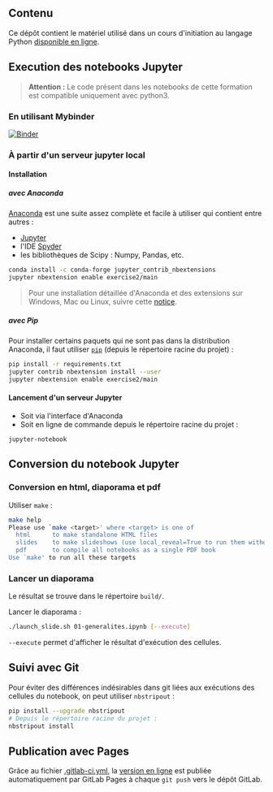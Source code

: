 ## Contenu

Ce dépôt contient le matériel utilisé dans un cours d'initiation au langage Python [disponible en ligne](https://mm2act.pages.math.unistra.fr/cours-python).


## Execution des notebooks Jupyter

> **Attention :** Le code présent dans les notebooks de cette formation est compatible uniquement avec python3.

### En utilisant Mybinder

[![Binder](https://mybinder.org/badge.svg)](https://mybinder.org/v2/gh/fitzinger/cours-python/master)


### À partir d'un serveur jupyter local


#### Installation

##### avec Anaconda

[Anaconda](https://www.continuum.io/downloads) est une suite assez complète et facile à utiliser qui contient entre autres :

- [Jupyter](http://jupyter.org/)
- l'IDE [Spyder](https://github.com/spyder-ide/spyder)
- les bibliothèques de Scipy : Numpy, Pandas, etc.

```bash
conda install -c conda-forge jupyter_contrib_nbextensions
jupyter nbextension enable exercise2/main
```

> Pour une installation détaillée d'Anaconda et des extensions sur Windows, Mac ou Linux, suivre cette [notice](install.md).

##### avec Pip


Pour installer certains paquets qui ne sont pas dans la distribution Anaconda, il faut utiliser [``pip``](https://pypi.python.org/pypi/pip) (depuis le répertoire racine du projet) :

```bash
pip install -r requirements.txt
jupyter contrib nbextension install --user
jupyter nbextension enable exercise2/main
```

#### Lancement d'un serveur Jupyter

- Soit via l'interface d'Anaconda
- Soit en ligne de commande depuis le répertoire racine du projet :

```
jupyter-notebook
```

## Conversion du notebook Jupyter

### Conversion en html, diaporama et pdf

Utiliser `make` :

```bash
make help
Please use `make <target>' where <target> is one of
  html      to make standalone HTML files
  slides    to make slideshows (use local_reveal=True to run them without internet connection)
  pdf       to compile all notebooks as a single PDF book
Use `make' to run all these targets
```

### Lancer un diaporama

Le résultat se trouve dans le répertoire `build/`.

	
Lancer le diaporama :

```bash
./launch_slide.sh 01-generalites.ipynb [--execute]
```

`--execute` permet d'afficher le résultat d'exécution des cellules.

## Suivi avec Git

Pour éviter des différences indésirables dans git liées aux exécutions des cellules du notebook, on peut utiliser `nbstripout` :

```bash
pip install --upgrade nbstripout
# Depuis le répertoire racine du projet :
nbstripout install
```
## Publication avec Pages

Grâce au fichier [.gitlab-ci.yml](.gitlab-ci.yml), la [version en ligne](https://fitzinger.pages.math.unistra.fr/cours-python) est publiée automatiquement par GitLab Pages à chaque `git push` vers le dépôt GitLab.

